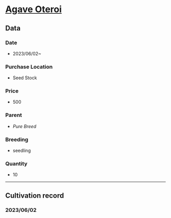 # [Agave Oteroi](https://yurupu.com/agave-titanota-oteroi-new-species/)
## **Data**

### Date  
* 2023/06/02~
### Purchase Location
* Seed Stock
### Price
* 500
### Parent
- *Pure Breed*
### Breeding
* seedling
### Quantity
* 10

---
## **Cultivation record**
### 2023/06/02
